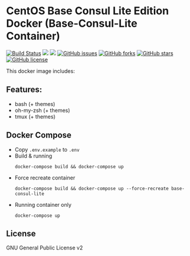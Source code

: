 # CentOS Base Consul Lite Edition Docker (Base-Consul-Lite Container)
[![Build Status](https://travis-ci.org/zeroc0d3lab/centos-base-consul-lite.svg?branch=master)](https://travis-ci.org/zeroc0d3lab/centos-base-consul-lite) [![](https://images.microbadger.com/badges/image/zeroc0d3lab/centos-base-consul-lite.svg)](https://microbadger.com/images/zeroc0d3lab/centos-base-consul-lite "Layers") [![](https://images.microbadger.com/badges/version/zeroc0d3lab/centos-base-consul-lite.svg)](https://microbadger.com/images/zeroc0d3lab/centos-base-consul-lite "Version") [![GitHub issues](https://img.shields.io/github/issues/zeroc0d3lab/centos-base-consul-lite.svg)](https://github.com/zeroc0d3lab/centos-base-consul-lite/issues) [![GitHub forks](https://img.shields.io/github/forks/zeroc0d3lab/centos-base-consul-lite.svg)](https://github.com/zeroc0d3lab/centos-base-consul-lite/network) [![GitHub stars](https://img.shields.io/github/stars/zeroc0d3lab/centos-base-consul-lite.svg)](https://github.com/zeroc0d3lab/centos-base-consul-lite/stargazers) [![GitHub license](https://img.shields.io/badge/license-GPLv2-blue.svg)](https://raw.githubusercontent.com/zeroc0d3lab/centos-base-consul-lite/master/LICENSE)

This docker image includes:

## Features:
* bash (+ themes)
* oh-my-zsh (+ themes)
* tmux (+ themes)

## Docker Compose
* Copy `.env.example` to `.env`
* Build & running
  ```
  docker-compose build && docker-compose up
  ```
* Force recreate container
  ```
  docker-compose build && docker-compose up --force-recreate base-consul-lite
  ```
* Running container only
  ```
  docker-compose up
  ```

## License
GNU General Public License v2

